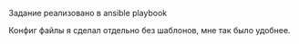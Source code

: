 Задание реализовано в ansible playbook

Конфиг файлы я сделал отдельно без шаблонов, мне так было удобнее.
